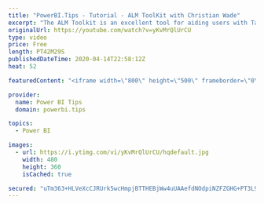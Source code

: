 ```yaml
---
title: "PowerBI.Tips - Tutorial - ALM ToolKit with Christian Wade"
excerpt: "The ALM Toolkit is an excellent tool for aiding users with Tabular Model management.  Christian Wade has been generous enough to provide us with a detailed tutorial on the ALM ToolKit.    ALM Toolkit provides the following features: - Database Compare - Code Merging - Easy Deployments - Source-Control"
originalUrl: https://youtube.com/watch?v=yKvMrQlUrCU
type: video
price: Free
length: PT42M29S
publishedDateTime: 2020-04-14T22:58:12Z
heat: 52

featuredContent: "<iframe width=\"800\" height=\"500\" frameborder=\"0\" src=\"https://www.youtube.com/embed/yKvMrQlUrCU\" allow=\"accelerometer; autoplay; encrypted-media; gyroscope; picture-in-picture\" allowfullscreen></iframe>"

provider:
  name: Power BI Tips
  domain: powerbi.tips

topics:
  - Power BI

images:
  - url: https://i.ytimg.com/vi/yKvMrQlUrCU/hqdefault.jpg
    width: 480
    height: 360
    isCached: true

secured: "uTm363+HLVeXcCJRUrk5wcHmpjBTTHEBjWw4uUAAefdNOdpiNZFZGHG+PT3L9ebk8NqVgxJJ3ABwA4xYZqZ21oYhRS/BHDh80BqHaBmCUjdndP63PKPS6OHxImvWW3qbJjM40m/m8GZKkr9Z7hx5ERa2iLA3zS+8G0BH448ykNeqeuIkxzNPdzy2pqPEjY47jj2Zacrex+aAgpGe6g0zzqfnXnF3MJ3rl4/5EJxmp4b17j9V6efDgI1Lz+iBy43cBdb4SoGT9uFsU7SRZW6jX7jgkaQhkgoyr7OGs6QhAm0vyDKQp1yI7bA/++feqobLQmr22pZXYTW0q/kymHvPrKRbK8Y/ApFY+KR4VjxCyD2kRUjqD482g58u0+aCFI+fVXZV//pIStP8jVChnYZy5KTC8KlvrhCmWJSf945Ej0Q=;zrCqxFORrsCQe1ZsKkPuqw=="
---
```


